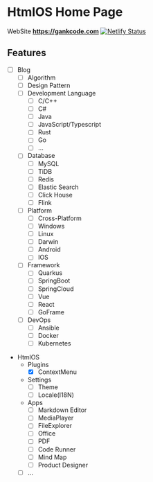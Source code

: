 # HtmlOS Home Page


WebSite **https://gankcode.com** [![Netlify Status](https://api.netlify.com/api/v1/badges/e5701df2-6cdd-4faa-a1ea-5d9af84d536c/deploy-status)](https://app.netlify.com/sites/gankcode/deploys)


## Features

- [ ] Blog
    - [ ] Algorithm
    - [ ] Design Pattern
    - [ ] Development Language
        - [ ] C/C++
        - [ ] C#
        - [ ] Java
        - [ ] JavaScript/Typescript
        - [ ] Rust
        - [ ] Go
        - [ ] ...
    - [ ] Database
        - [ ] MySQL
        - [ ] TiDB
        - [ ] Redis
        - [ ] Elastic Search
        - [ ] Click House
        - [ ] Flink
    - [ ] Platform
        - [ ] Cross-Platform
        - [ ] Windows
        - [ ] Linux
        - [ ] Darwin
        - [ ] Android
        - [ ] IOS
    - [ ] Framework
        - [ ] Quarkus
        - [ ] SpringBoot
        - [ ] SpringCloud
        - [ ] Vue
        - [ ] React
        - [ ] GoFrame
    - [ ] DevOps
        - [ ] Ansible
        - [ ] Docker
        - [ ] Kubernetes
    
- HtmlOS
    - Plugins
        - [X] ContextMenu
    - Settings
        - [ ] Theme
        - [ ] Locale(I18N)
    - Apps
        - [ ] Markdown Editor
        - [ ] MediaPlayer
        - [ ] FileExplorer
        - [ ] Office
        - [ ] PDF
        - [ ] Code Runner
        - [ ] Mind Map
        - [ ] Product Designer
    - [ ] ...
